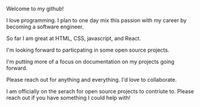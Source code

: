 Welcome to my github!

I love programming. I plan to one day mix this passion with my career by becoming a software engineer. 

So far I am great at HTML, CSS, javascript, and React. 

I'm looking forward to particpating in some open source projects. 

I'm putting more of a focus on documentation on my projects going forward. 

Please reach out for anything and everything. I'd love to collaborate. 

I am officially on the serach for open source projects to contriute to. Please reach out if you have something I could help with!

